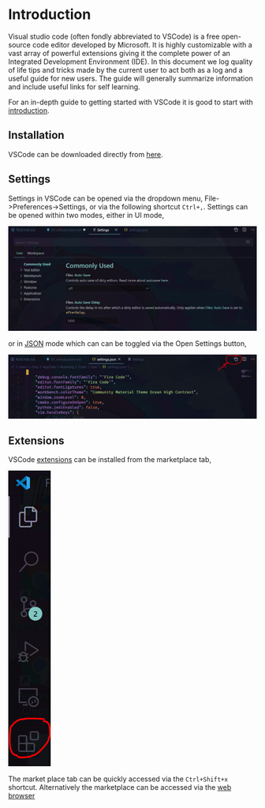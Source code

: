 # Introduction

Visual studio code (often fondly abbreviated to VSCode) is a free open-source code editor developed by Microsoft. It is highly customizable with a vast array of powerful extensions giving it the complete power of an Integrated Development Environment (IDE). In this document we log quality of life tips and tricks made by the current user to act both as a log and a useful guide for new users. The guide will generally summarize information and include useful links for self learning.

For an in-depth guide to getting started with VSCode it is good to start with [introduction](https://code.visualstudio.com/docs).

## Installation

VSCode can be downloaded directly from [here](https://code.visualstudio.com/).

## Settings

Settings in VSCode can be opened via the dropdown menu, File->Preferences->Settings, or via the following shortcut `Ctrl+,`. Settings can be opened within two modes, either in UI mode,

![alt text](../image/introduction/settings_ui_mode.png "ui settings")

or in [JSON](https://www.digitalocean.com/community/tutorials/an-introduction-to-json) mode which can can be toggled via the Open Settings button,

![alt text](../image/introduction/settings_json_mode.png "ui settings")

## Extensions

VSCode [extensions](https://code.visualstudio.com/docs/editor/extension-gallery) can be installed from the marketplace tab,

![very good|200x50, 20%](../image/introduction/extensions_marketplace.png)

The market place tab can be quickly accessed via the `Ctrl+Shift+x` shortcut. Alternatively the marketplace can be accessed via the [web browser](https://marketplace.visualstudio.com/)
